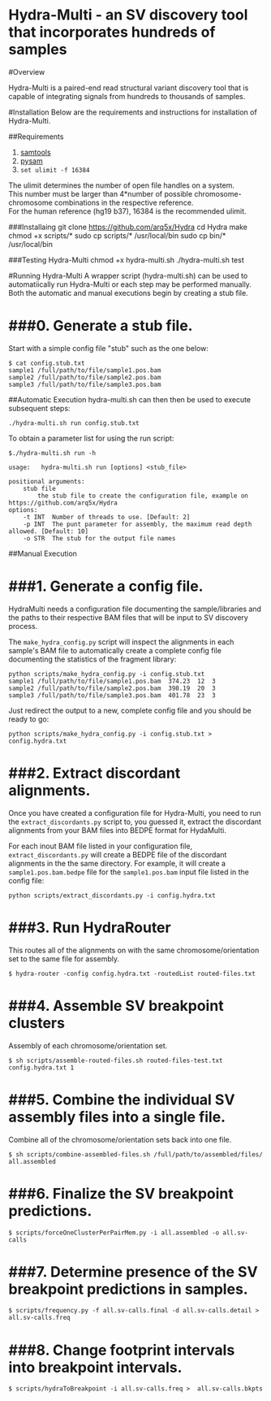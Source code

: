 Hydra-Multi - an SV discovery tool that incorporates hundreds of samples
=======================================================================

#Overview

Hydra-Multi is a paired-end read structural variant discovery tool that is capable of integrating signals from hundreds to thousands of samples.

#Installation
Below are the requirements and instructions for installation of Hydra-Multi. 

##Requirements
1. [samtools](http://samtools.sourceforge.net/)
2. [pysam](https://code.google.com/p/pysam/)
3. `set ulimit -f 16384`

The ulimit determines the number of open file handles on a system.  
This number must be larger than 4*number of possible chromosome-chromosome combinations in the respective reference.  
For the human reference (hg19 b37), 16384 is the recommended ulimit.

###Installaing
	git clone https://github.com/arq5x/Hydra
	cd Hydra
	make 
	chmod +x scripts/*
	sudo cp scripts/* /usr/local/bin
	sudo cp bin/* /usr/local/bin

###Testing Hydra-Multi
	chmod +x hydra-multi.sh
	./hydra-multi.sh test
	
#Running Hydra-Multi
A wrapper script (hydra-multi.sh) can be used to automatiically run Hydra-Multi or each step may be performed manually. Both the automatic and manual executions begin by creating a stub file. 

###0. Generate a stub file.
==========================
Start with a simple config file "stub" such as the one below:

    $ cat config.stub.txt
    sample1	/full/path/to/file/sample1.pos.bam
    sample2	/full/path/to/file/sample2.pos.bam
    sample3	/full/path/to/file/sample3.pos.bam

##Automatic Execution
hydra-multi.sh can then then be used to execute subsequent steps:

	./hydra-multi.sh run config.stub.txt

To obtain a parameter list for using the run script:

	$./hydra-multi.sh run -h
	
	usage:   hydra-multi.sh run [options] <stub_file>
	
	positional arguments:
		stub file
			the stub file to create the configuration file, example on https://github.com/arq5x/Hydra
	options:
		-t INT	Number of threads to use. [Default: 2]
		-p INT	The punt parameter for assembly, the maximum read depth allowed. [Default: 10]
		-o STR	The stub for the output file names

	
##Manual Execution 

###1. Generate a config file.
==========================

HydraMulti needs a configuration file documenting the sample/libraries and the
paths to their respective BAM files that will be input to SV discovery process.

The `make_hydra_config.py` script will inspect the alignments in each sample's
BAM file to automatically create a complete config file documenting the
statistics of the fragment library:

    python scripts/make_hydra_config.py -i config.stub.txt
    sample1	/full/path/to/file/sample1.pos.bam	374.23	12	3
    sample2	/full/path/to/file/sample2.pos.bam	398.19	20	3
    sample3	/full/path/to/file/sample3.pos.bam	401.78	23	3
	
Just redirect the output to a new, complete config file and you should be
ready to go:

    python scripts/make_hydra_config.py -i config.stub.txt > config.hydra.txt


###2. Extract discordant alignments.
=================================
Once you have created a configuration file for Hydra-Multi, you need to run the
`extract_discordants.py` script to, you guessed it, extract the discordant 
alignments from your BAM files into BEDPE format for HydaMulti.

For each inout BAM file listed in your configuration file, 
`extract_discordants.py` will create a BEDPE file of the discordant alignments
in the the same directory.  For example, it will create a `sample1.pos.bam.bedpe` 
file for the `sample1.pos.bam` input file listed in the config file:

    python scripts/extract_discordants.py -i config.hydra.txt


###3. Run HydraRouter
=================================
This routes all of the alignments on with the same chromosome/orientation set to the same file for assembly.

    $ hydra-router -config config.hydra.txt -routedList routed-files.txt


###4. Assemble SV breakpoint clusters
==================================
Assembly of each chromosome/orientation set.

    $ sh scripts/assemble-routed-files.sh routed-files-test.txt config.hydra.txt 1


###5. Combine the individual SV assembly files into a single file.
===============================================================
Combine all of the chromosome/orientation sets back into one file.

    $ sh scripts/combine-assembled-files.sh /full/path/to/assembled/files/ all.assembled


###6. Finalize the SV breakpoint predictions.
===============================================================

    $ scripts/forceOneClusterPerPairMem.py -i all.assembled -o all.sv-calls


###7. Determine presence of the SV breakpoint predictions in samples.
=======================================================================

    $ scripts/frequency.py -f all.sv-calls.final -d all.sv-calls.detail > all.sv-calls.freq
    
    
###8. Change footprint intervals into breakpoint intervals.
===============================================================

    $ scripts/hydraToBreakpoint -i all.sv-calls.freq >  all.sv-calls.bkpts
    
